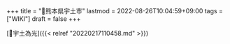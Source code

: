 +++
title = "📝熊本県宇土市"
lastmod = 2022-08-26T10:04:59+09:00
tags = ["WIKI"]
draft = false
+++

[📝宇土為光]({{< relref "20220217110458.md" >}})
